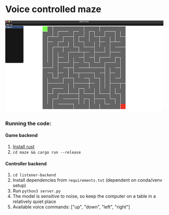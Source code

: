 # Voice controlled maze

![alt text](https://github.com/hietalajulius/junction-2020/blob/main/cover.png)
### Running the code:

#### Game backend
1. [Install rust](https://www.rust-lang.org/tools/install)
2. `cd maze && cargo run --release`

#### Controller backend
1. `cd listener-backend`
2. Install dependencies from `requirements.txt` (dependent on conda/venv setup)
3. Run `python3 server.py`
4. The model is sensitive to noise, so keep the computer on a table in a relatively quiet place
5. Available voice commands: ["up", "down", "left", "right"]
